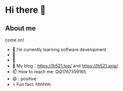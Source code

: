 # Hi there 👋

<!--
**LHNB521/LHNB521** is a ✨ _special_ ✨ repository because its `README.md` (this file) appears on your GitHub profile.

Here are some ideas to get you started:

- 🔭 I’m currently learning on software development
- 🌱 I’m currently learning ...
- 👯 I’m looking to collaborate on ...
- 🤔 I’m looking for help with ...
- 💬 Ask me about ...
- 📫 How to reach me: ...
- 😄 Pronouns: ...
- ⚡ Fun fact: ...
-->
## About me
  come on!

- 🌱 I’m currently learning software development
- 👯 
- 🤔 
- 💬 My blog：https://lh521.top/  and   https://lh521.asia/
- 📫 How to reach me: QQ1767359165
- 😄 : positive
- ⚡ Fun fact: hhhhhh
